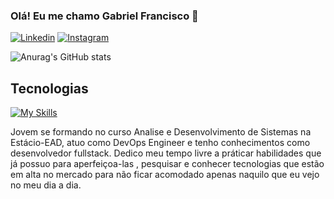 ### Olá! Eu me chamo Gabriel Francisco 🤙

[![Linkedin](https://img.shields.io/badge/LinkedIn-0077B5?style=for-the-badge&logo=linkedin&logoColor=white)](www.linkedin.com/in/gabrielteixeira-devops)
[![Instagram](https://img.shields.io/badge/Instagram-E4405F?style=for-the-badge&logo=instagram&logoColor=white)](https://www.instagram.com/gabrielteixeira.dev/)

![Anurag's GitHub stats](https://github-readme-stats.vercel.app/api?username=gabrielftalmeida&show_icons=true&theme=dark)

## Tecnologias

[![My Skills](https://skillicons.dev/icons?i=linux,kubernetes,docker,aws,azure,terraform,gitlab,java,javascript&perline=10)](https://skillicons.dev)<br>

Jovem se formando no curso Analise e Desenvolvimento de Sistemas na Estácio-EAD, atuo como DevOps Engineer e tenho conhecimentos como desenvolvedor fullstack.
Dedico meu tempo livre a práticar habilidades que já possuo para aperfeiçoa-las , pesquisar e conhecer tecnologias que estão em alta no mercado para não ficar acomodado apenas naquilo que eu vejo no meu dia a dia.
